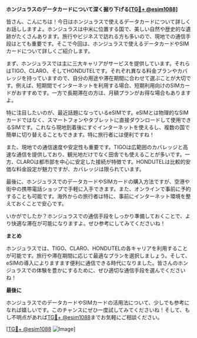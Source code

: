 **ホンジュラスのデータカードについて深く掘り下げる[[TG💪+ @esim1088](https://t.me/s/esim1088)]**

皆さん、こんにちは！今日はホンジュラスで使えるデータカードについて詳しくお話ししますよ。ホンジュラスは中米に位置する国で、美しい自然や歴史的な遺跡がたくさんあります。旅行やビジネスで訪れる方も多いので、現地での通信手段はとても重要です。そこで今回は、ホンジュラスで使えるデータカードやSIMカードについて詳しくご紹介します。

まず、ホンジュラスでは主に三大キャリアがサービスを提供しています。それらはTIGO、CLARO、そしてHONDUTELです。それぞれ異なる料金プランやカバレッジを持っていますので、自分の用途や滞在期間に合わせて選ぶことが大切です。例えば、短期間でインターネットを利用する場合、短期利用向けのSIMカードがおすすめです。一方で長期滞在の方は、月額プランがお得な場合もありますよ。

特に注目したいのが、最近話題になっているeSIMです。eSIMとは物理的なSIMカードではなく、スマートフォンやタブレットに直接ダウンロードして使用できるSIMです。これなら現地到着後にすぐインターネットを使えるし、複数の国で簡単に切り替えることもできます。特に旅行者には便利ですね！

また、現地での通信速度や安定性も重要です。TIGOは広範囲のカバレッジと高速な通信を提供しており、観光地だけでなく田舎でも使えることが多いです。一方、CLAROは都市部を中心に安定した接続が特徴です。HONDUTELは比較的安価な料金設定が魅力ですが、カバレッジは限られています。

最後に、ホンジュラスでのデータカードやSIMカードの購入方法ですが、空港や街中の携帯電話ショップで手軽に入手できます。また、オンラインで事前に予約することも可能です。海外からの旅行者は特に、事前にインターネット環境を整えておくことで安心です。

いかがでしたか？ホンジュラスでの通信手段をしっかり準備しておくことで、より快適な滞在が可能になりますよ。ぜひ参考にしてみてくださいね！

**まとめ**

ホンジュラスでは、TIGO、CLARO、HONDUTELの各キャリアを利用することが可能です。旅行や滞在期間に応じて最適なプランを選択しましょう。そして、eSIMの導入によりますます便利に通信できる時代になりました。皆さんのホンジュラスでの体験を豊かにするために、ぜひ適切な通信手段を選んでくださいね！

**最後に**

ホンジュラスでのデータカードやSIMカードの活用法について、少しでも参考になれば嬉しいです。このチャンスにぜひ一度試してみてくださいね！そして、もし不明点があれば[TG💪+ @esim1088](https://t.me/s/esim1088)までお気軽にご相談ください。

[[TG💪+ @esim1088](https://t.me/s/esim1088) ![Image](https://i.postimg.cc/Y0z9fWf4/image.png)]